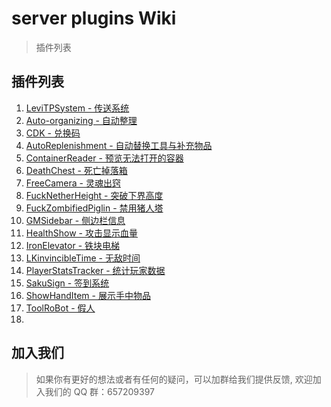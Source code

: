 # server plugins Wiki

> 插件列表

## 插件列表

1. [LeviTPSystem - 传送系统](/plugins/1.md)
2. [Auto-organizing - 自动整理](/plugins/2.md)
3. [CDK - 兑换码](/plugins/3.md)
4. [AutoReplenishment - 自动替换工具与补充物品](/plugins/4.md)
5. [ContainerReader - 预览无法打开的容器](/plugins/5.md)
6. [DeathChest - 死亡掉落箱](/plugins/6.md)
7. [FreeCamera - 灵魂出窍](/plugins/7.md)
8. [FuckNetherHeight - 突破下界高度](/plugins/8.md)
9. [FuckZombifiedPiglin - 禁用猪人塔](/plugins/9.md)
10. [GMSidebar - 侧边栏信息](/plugins/10.md)
11. [HealthShow - 攻击显示血量](/plugins/11.md)
12. [IronElevator - 铁块电梯](/plugins/12.md)
13. [LKinvincibleTime - 无敌时间](/plugins/13.md)
14. [PlayerStatsTracker - 统计玩家数据](/plugins/14.md)
15. [SakuSign - 签到系统](/plugins/15.md)
16. [ShowHandItem - 展示手中物品](/plugins/16.md)
17. [ToolRoBot - 假人](/plugins/17.md)
18. []()

## 加入我们

> 如果你有更好的想法或者有任何的疑问，可以加群给我们提供反馈, 欢迎加入我们的 QQ 群：657209397
